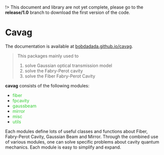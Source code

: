 !> This document and library are not yet complete, please go to the __release/1.0__ branch to download the first version of the code.

# Cavag

The documentation is available at [bobdadada.github.io/cavag](https://bobdadada.github.io/cavag).

> This packages mainly used to
>
> 1. solve Gaussian optical transmission model
> 2. solve the Fabry-Perot cavity
> 3. solve the Fiber Fabry-Perot Cavity

**cavag** consists of the following modules:

- <span style="color:limegreen;">fiber</span>
- <span style="color:limegreen;">fpcavity</span>
- <span style="color:limegreen;">gaussbeam</span>
- <span style="color:limegreen;">mirror</span>
- <span style="color:limegreen;">misc</span>
- <span style="color:limegreen;">utils</span>

Each modules define lots of useful classes and functions about Fiber, Fabry-Perot Cavity, Gaussian Beam and Mirror. Through the combined use of various modules, one can solve specific problems about cavity quantum mechanics. Each module is easy to simplify and expand.

